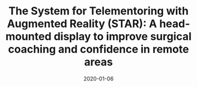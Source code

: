 ---
title: "The System for Telementoring with Augmented Reality (STAR): A head-mounted display to improve surgical coaching and confidence in remote areas"

collection: publications

permalink: /publication/2020-01-06-surgery

excerpt: "Background: The surgical workforce particularly in rural regions needs novel approaches to reinforce the skills and confidence of health practitioners. Although conventional telementoring systems have proven beneficial to address this gap, the benefits of platforms of augmented reality-based telementoring in the coaching and confidence of medical personnel are yet to be evaluated.

Methods: A total of 20 participants were guided by remote expert surgeons to perform leg fasciotomies on cadavers under one of two conditions: (1) telementoring (with our System for Telementoring with Augmented Reality) or (2) independently reviewing the procedure beforehand. Using the Individual Performance Score and the Weighted Individual Performance Score, two on-site, expert surgeons evaluated the participants. Postexperiment metrics included number of errors, procedure completion time, and self-reported confidence scores. A total of six objective measurements were obtained to describe the self-reported confidence scores and the overall quality of the coaching. Additional analyses were performed based on the participants’ expertise level.

Results: Participants using the System for Telementoring with Augmented Reality received 10% greater Weighted Individual Performance Score (P = .03) and performed 67% fewer errors (P = .04). Moreover, participants with lower surgical expertise that used the System for Telementoring with Augmented Reality received 17% greater Individual Performance Score (P = .04), 32% greater Weighted Individual Performance Score (P < .01) and performed 92% fewer errors (P < .001). In addition, participants using the System for Telementoring with Augmented Reality reported 25% more confidence in all evaluated aspects (P < .03). On average, participants using the System for Telementoring with Augmented Reality received augmented reality guidance 19 times on average and received guidance for 47% of their total task completion time.

Conclusion: Participants using the System for Telementoring with Augmented Reality performed leg fasciotomies with fewer errors and received better performance scores. In addition, participants using the System for Telementoring with Augmented Reality reported being more confident when performing fasciotomies under telementoring. Augmented Reality Head-Mounted Display–based telementoring successfully provided confidence and coaching to medical personnel."

date: 2020-01-06

venue: 'Surgery'

doiurl: https://doi.org/10.1016/j.surg.2019.11.008

paperurl:

videourl:

citation: "Rojas-Muñoz E, Cabrera ME, Lin C, Andersen D, Popescu V, Anderson K, Zarzaur BL, Mullis B, Wachs JP. The System for Telementoring with Augmented Reality (STAR): A head-mounted display to improve surgical coaching and confidence in remote areas. Surgery. 2020 Jan 6."
---